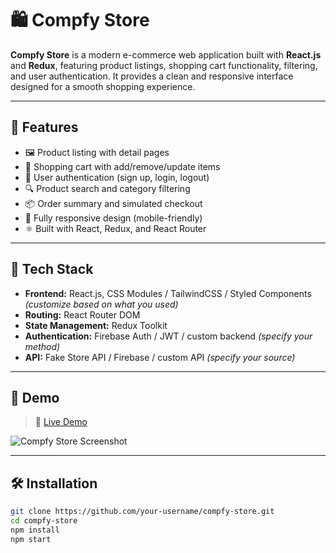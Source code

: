

# 🛍️ Compfy Store

**Compfy Store** is a modern e-commerce web application built with **React.js** and **Redux**, featuring product listings, shopping cart functionality, filtering, and user authentication. It provides a clean and responsive interface designed for a smooth shopping experience.

---

## 🚀 Features

- 🖼️ Product listing with detail pages  
- 🛒 Shopping cart with add/remove/update items  
- 🔐 User authentication (sign up, login, logout)  
- 🔍 Product search and category filtering  
- 📦 Order summary and simulated checkout  
- 📱 Fully responsive design (mobile-friendly)  
- ⚛️ Built with React, Redux, and React Router  

---

## 🔧 Tech Stack

- **Frontend:** React.js, CSS Modules / TailwindCSS / Styled Components *(customize based on what you used)*
- **Routing:** React Router DOM  
- **State Management:** Redux Toolkit  
- **Authentication:** Firebase Auth / JWT / custom backend *(specify your method)*  
- **API:** Fake Store API / Firebase / custom API *(specify your source)*  

---

## 📸 Demo

> 🔗 [Live Demo](https://your-live-demo-link.com)

![Compfy Store Screenshot](link-to-screenshot-or-demo.gif)

---

## 🛠️ Installation

```bash
git clone https://github.com/your-username/compfy-store.git
cd compfy-store
npm install
npm start
